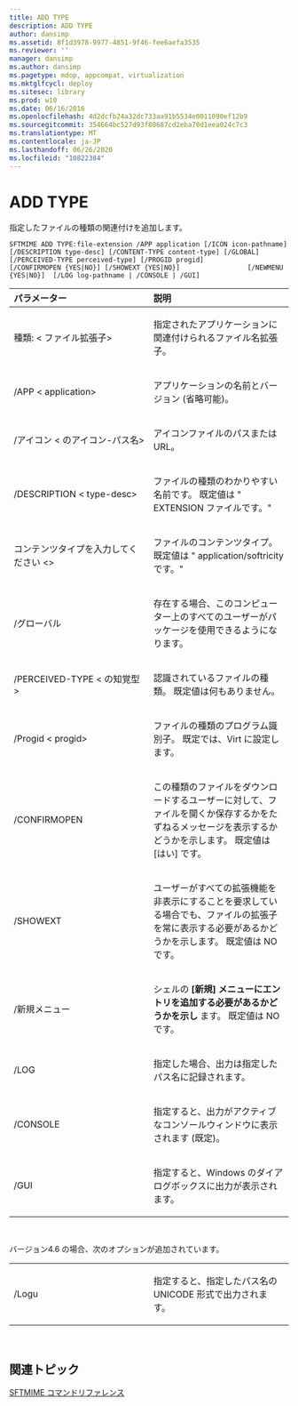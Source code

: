```yaml
---
title: ADD TYPE
description: ADD TYPE
author: dansimp
ms.assetid: 8f1d3978-9977-4851-9f46-fee6aefa3535
ms.reviewer: ''
manager: dansimp
ms.author: dansimp
ms.pagetype: mdop, appcompat, virtualization
ms.mktglfcycl: deploy
ms.sitesec: library
ms.prod: w10
ms.date: 06/16/2016
ms.openlocfilehash: 4d2dcfb24a32dc733aa91b5534e0011090ef12b9
ms.sourcegitcommit: 354664bc527d93f80687cd2eba70d1eea024c7c3
ms.translationtype: MT
ms.contentlocale: ja-JP
ms.lasthandoff: 06/26/2020
ms.locfileid: "10822384"
---
```

# ADD TYPE


指定したファイルの種類の関連付けを追加します。

`SFTMIME ADD TYPE:file-extension /APP application [/ICON icon-pathname]                 [/DESCRIPTION type-desc] [/CONTENT-TYPE content-type] [/GLOBAL]                 [/PERCEIVED-TYPE perceived-type] [/PROGID progid]                 [/CONFIRMOPEN {YES|NO}] [/SHOWEXT {YES|NO}]                 [/NEWMENU {YES|NO}]  [/LOG log-pathname | /CONSOLE | /GUI]`

<table>
<colgroup>
<col width="50%" />
<col width="50%" />
</colgroup>
<thead>
<tr class="header">
<th align="left">パラメーター</th>
<th align="left">説明</th>
</tr>
</thead>
<tbody>
<tr class="odd">
<td align="left"><p>種類: &lt; ファイル拡張子&gt;</p></td>
<td align="left"><p>指定されたアプリケーションに関連付けられるファイル名拡張子。</p></td>
</tr>
<tr class="even">
<td align="left"><p>/APP &lt; application&gt;</p></td>
<td align="left"><p>アプリケーションの名前とバージョン (省略可能)。</p></td>
</tr>
<tr class="odd">
<td align="left"><p>/アイコン &lt; のアイコン-パス名&gt;</p></td>
<td align="left"><p>アイコンファイルのパスまたは URL。</p></td>
</tr>
<tr class="even">
<td align="left"><p>/DESCRIPTION &lt; type-desc&gt;</p></td>
<td align="left"><p>ファイルの種類のわかりやすい名前です。 既定値は &quot; EXTENSION ファイルです。&quot;</p></td>
</tr>
<tr class="odd">
<td align="left"><p>コンテンツタイプを入力してください &lt;&gt;</p></td>
<td align="left"><p>ファイルのコンテンツタイプ。 既定値は &quot; application/softricity です。&quot;</p></td>
</tr>
<tr class="even">
<td align="left"><p>/グローバル</p></td>
<td align="left"><p>存在する場合、このコンピューター上のすべてのユーザーがパッケージを使用できるようになります。</p></td>
</tr>
<tr class="odd">
<td align="left"><p>/PERCEIVED-TYPE &lt; の知覚型&gt;</p></td>
<td align="left"><p>認識されているファイルの種類。 既定値は何もありません。</p></td>
</tr>
<tr class="even">
<td align="left"><p>/Progid &lt; progid&gt;</p></td>
<td align="left"><p>ファイルの種類のプログラム識別子。 既定では、Virt に設定します。</p></td>
</tr>
<tr class="odd">
<td align="left"><p>/CONFIRMOPEN</p></td>
<td align="left"><p>この種類のファイルをダウンロードするユーザーに対して、ファイルを開くか保存するかをたずねるメッセージを表示するかどうかを示します。 既定値は [はい] です。</p></td>
</tr>
<tr class="even">
<td align="left"><p>/SHOWEXT</p></td>
<td align="left"><p>ユーザーがすべての拡張機能を非表示にすることを要求している場合でも、ファイルの拡張子を常に表示する必要があるかどうかを示します。 既定値は NO です。</p></td>
</tr>
<tr class="odd">
<td align="left"><p>/新規メニュー</p></td>
<td align="left"><p>シェルの <strong> [新規] メニューにエントリを追加する必要があるかどうかを示し </strong> ます。 既定値は NO です。</p></td>
</tr>
<tr class="even">
<td align="left"><p>/LOG</p></td>
<td align="left"><p>指定した場合、出力は指定したパス名に記録されます。</p></td>
</tr>
<tr class="odd">
<td align="left"><p>/CONSOLE</p></td>
<td align="left"><p>指定すると、出力がアクティブなコンソールウィンドウに表示されます (既定)。</p></td>
</tr>
<tr class="even">
<td align="left"><p>/GUI</p></td>
<td align="left"><p>指定すると、Windows のダイアログボックスに出力が表示されます。</p></td>
</tr>
</tbody>
</table>

 

バージョン4.6 の場合、次のオプションが追加されています。

<table>
<colgroup>
<col width="50%" />
<col width="50%" />
</colgroup>
<tbody>
<tr class="odd">
<td align="left"><p>/Logu</p></td>
<td align="left"><p>指定すると、指定したパス名の UNICODE 形式で出力されます。</p></td>
</tr>
</tbody>
</table>

 

## 関連トピック


[SFTMIME コマンドリファレンス](sftmime--command-reference.md)

 

 





